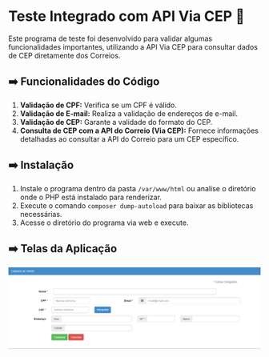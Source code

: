 # Teste Integrado com API Via CEP 🚀

Este programa de teste foi desenvolvido para validar algumas funcionalidades importantes, utilizando a API Via CEP para consultar dados de CEP diretamente dos Correios.

## ➡️ Funcionalidades do Código

1. **Validação de CPF:** Verifica se um CPF é válido.
2. **Validação de E-mail:** Realiza a validação de endereços de e-mail.
3. **Validação de CEP:** Garante a validade do formato do CEP.
4. **Consulta de CEP com a API do Correio (Via CEP):** Fornece informações detalhadas ao consultar a API do Correio para um CEP específico.

## ➡️ Instalação 

1. Instale o programa dentro da pasta `/var/www/html` ou analise o diretório onde o PHP está instalado para renderizar.
2. Execute o comando `composer dump-autoload` para baixar as bibliotecas necessárias.
3. Acesse o diretório do programa via web e execute.

## ➡️ Telas da Aplicação

![Alt text](images/image.png)

